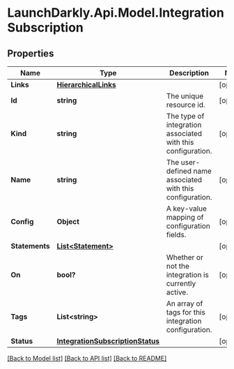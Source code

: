 # LaunchDarkly.Api.Model.IntegrationSubscription
## Properties

Name | Type | Description | Notes
------------ | ------------- | ------------- | -------------
**Links** | [**HierarchicalLinks**](HierarchicalLinks.md) |  | [optional] 
**Id** | **string** | The unique resource id. | [optional] 
**Kind** | **string** | The type of integration associated with this configuration. | [optional] 
**Name** | **string** | The user-defined name associated with this configuration. | [optional] 
**Config** | **Object** | A key-value mapping of configuration fields. | [optional] 
**Statements** | [**List&lt;Statement&gt;**](Statement.md) |  | [optional] 
**On** | **bool?** | Whether or not the integration is currently active. | [optional] 
**Tags** | **List&lt;string&gt;** | An array of tags for this integration configuration. | [optional] 
**Status** | [**IntegrationSubscriptionStatus**](IntegrationSubscriptionStatus.md) |  | [optional] 

[[Back to Model list]](../README.md#documentation-for-models) [[Back to API list]](../README.md#documentation-for-api-endpoints) [[Back to README]](../README.md)

